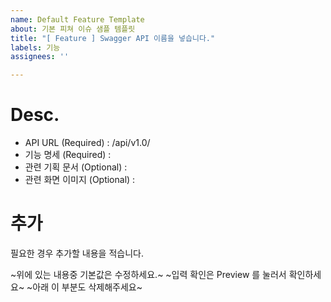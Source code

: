 ```yaml
---
name: Default Feature Template
about: 기본 피쳐 이슈 샘플 템플릿
title: "[ Feature ] Swagger API 이름을 넣습니다."
labels: 기능
assignees: ''

---
```


# Desc.
- API URL (Required) : /api/v1.0/
- 기능 명세 (Required) :
- 관련 기획 문서 (Optional) :
- 관련 화면 이미지 (Optional) :

# 추가
필요한 경우 추가할 내용을 적습니다.

~위에 있는 내용중 기본값은 수정하세요.~
~입력 확인은 Preview 를 눌러서 확인하세요~
~아래 이 부분도 삭제해주세요~
